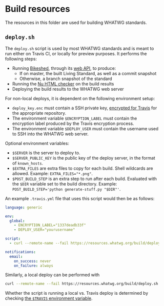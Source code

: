 # Build resources

The resources in this folder are used for building WHATWG standards.

## `deploy.sh`

The `deploy.sh` script is used by most WHATWG standards and is meant to run either on Travis CI, or locally for preview purposes. It performs the following steps:

- Running [Bikeshed](https://github.com/tabatkins/bikeshed), through its [web API](https://api.csswg.org/bikeshed/), to produce:
  - If on master, the built Living Standard, as well as a commit snapshot
  - Otherwise, a branch snapshot of the standard
- Running the [Nu HTML checker](http://checker.html5.org/) on the build results
- Deploying the build results to the WHATWG web server

For non-local deploys, it is dependent on the following environment setup:

- `deploy_key.enc` must contain a SSH private key, [encrypted for Travis](https://docs.travis-ci.com/user/encrypting-files/) for the appropriate repository.
- The environment variable `$ENCRYPTION_LABEL` must contain the encryption label produced by the Travis encryption process.
- The environment variable `$DEPLOY_USER` must contain the username used to SSH into the WHATWG web server.

Optional environment variables:
- `$SERVER` is the server to deploy to.
- `$SERVER_PUBLIC_KEY` is the public key of the deploy server, in the format of `known_hosts`.
- `$EXTRA_FILES` are extra files to copy for each build. Shell wildcards are allowed. Example: `EXTRA_FILES="*.png"`.
- `$POST_BUILD_STEP` is an extra step to run after each build. Evaluated with the `$DIR` variable set to the build directory. Example: `POST_BUILD_STEP='python generate-stuff.py "$DIR"'`.

An example `.travis.yml` file that uses this script would then be as follows:

```yaml
language: generic

env:
  global:
    - ENCRYPTION_LABEL="1337deadb33f"
    - DEPLOY_USER="yourusername"

script:
  - curl --remote-name --fail https://resources.whatwg.org/build/deploy.sh && bash ./deploy.sh

notifications:
  email:
    on_success: never
    on_failure: always
```

Similarly, a local deploy can be performed with

```bash
curl --remote-name --fail https://resources.whatwg.org/build/deploy.sh && bash ./deploy.sh
```

Whether the script is running a local vs. Travis deploy is determined by checking [the `$TRAVIS` environment variable](https://docs.travis-ci.com/user/environment-variables/#Default-Environment-Variables).
